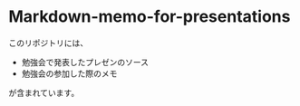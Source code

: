 Markdown-memo-for-presentations
===============================

このリポジトリには、

*   勉強会で発表したプレゼンのソース
*   勉強会の参加した際のメモ

が含まれています。

